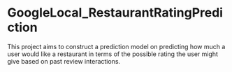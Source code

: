 # GoogleLocal_RestaurantRatingPrediction
This project aims to construct a prediction model on predicting how much a user would like a restaurant in terms of the possible rating the user might give based on past review interactions.
